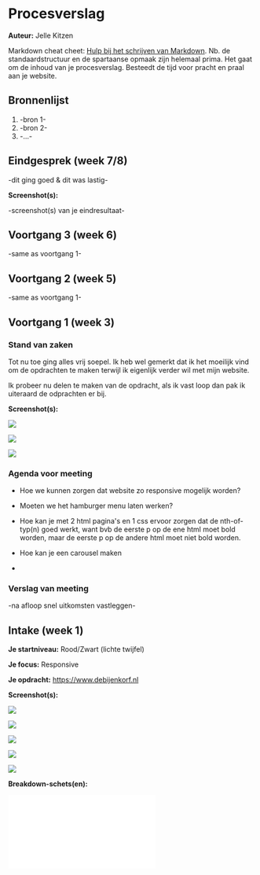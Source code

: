 # Procesverslag
**Auteur:** Jelle Kitzen

Markdown cheat cheet: [Hulp bij het schrijven van Markdown](https://github.com/adam-p/markdown-here/wiki/Markdown-Cheatsheet). Nb. de standaardstructuur en de spartaanse opmaak zijn helemaal prima. Het gaat om de inhoud van je procesverslag. Besteedt de tijd voor pracht en praal aan je website.



## Bronnenlijst
1. -bron 1-
2. -bron 2-
3. -...-



## Eindgesprek (week 7/8)

-dit ging goed & dit was lastig-

**Screenshot(s):**

-screenshot(s) van je eindresultaat-



## Voortgang 3 (week 6)

-same as voortgang 1-



## Voortgang 2 (week 5)

-same as voortgang 1-



## Voortgang 1 (week 3)

### Stand van zaken

Tot nu toe ging alles vrij soepel. Ik heb wel gemerkt dat ik het moeilijk vind om de opdrachten te maken terwijl ik eigenlijk verder wil met mijn website.

Ik probeer nu delen te maken van de opdracht, als ik vast loop dan pak ik uiteraard de odprachten er bij.

**Screenshot(s):**

![](images/homepage-header.png)

![](images/homepage-middle.png)

![](images/homepage-footer.png)

### Agenda voor meeting

- Hoe we kunnen zorgen dat website zo responsive mogelijk worden?

- Moeten we het hamburger menu laten werken?

- Hoe kan je met 2 html pagina's en 1 css ervoor zorgen dat de nth-of-typ(n) goed werkt, want bvb de eerste p op de ene html moet bold worden, maar de eerste p op de andere html moet niet bold worden.

- Hoe kan je een carousel maken

- 

### Verslag van meeting

-na afloop snel uitkomsten vastleggen-



## Intake (week 1)

**Je startniveau:** Rood/Zwart (lichte twijfel)

**Je focus:** Responsive

**Je opdracht:** https://www.debijenkorf.nl

**Screenshot(s):**

![](images/Homepage-mobile.png)

![](images/Homepage-desktop.png)

![](images/Overview-mobile.png)

![](images/Homepage-desktop.png)

![](images/Menu-mobile.png)

**Breakdown-schets(en):**

![-voorlopige breakdownschets(en) van een of beide pagina's van de site die je gaat maken-](images/Breakdown-schets.pdf)
